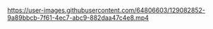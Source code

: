 

https://user-images.githubusercontent.com/64806603/129082852-9a89bbcb-7f61-4ec7-abc9-882daa47c4e8.mp4




